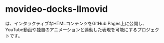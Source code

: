 # movideo-docks-llmovid  
は、インタラクティブなHTMLコンテンツをGitHub Pages上に公開し、
YouTube動画や独自のアニメーションと連動した表現を可能にするプロジェクトです。
